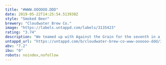 ```yaml
---
title: "#WWW.OOOOOO.DDD"
date: 2019-05-22T14:25:54.513938Z
style: "Smoked Beer"
brewery: "Cloudwater Brew Co."
image: "https://labels.untappd.com/labels/3135423"
rating: "3.74"
description: "We teamed up with Against the Grain for the seventh in a series of collaborations celebrating our first festival, Friends & Family & Beer, to brew a smoked beer that doesn't fit typical style guidelines. It has a complex malt base akin to an Old Ale, including malt we smoked ourselves using wood from bourbon barrels, but was fermented using a clean lager yeast."
untappd_url: "https://untappd.com/b/cloudwater-brew-co-www-oooooo-ddd/3135423"
abv: "7.2"
ibu: "0"
robots: noindex,nofollow
---
```

